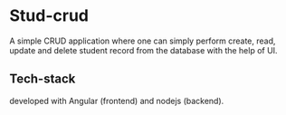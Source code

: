# Stud-crud

A simple CRUD application where one can simply perform create, read, update and delete student record from the database with the help of UI. 



## Tech-stack

developed with Angular (frontend) and nodejs (backend).
